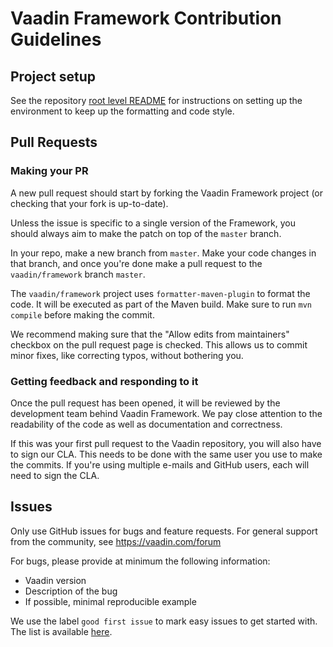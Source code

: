 # Vaadin Framework Contribution Guidelines

## Project setup

See the repository [root level README](https://github.com/vaadin/framework/blob/master/README.md) for instructions on setting up the environment to keep up the formatting and code style.

## Pull Requests

### Making your PR

A new pull request should start by forking the Vaadin Framework project (or checking that your fork is up-to-date).

Unless the issue is specific to a single version of the Framework, you should always aim to make the patch on top of the `master` branch.

In your repo, make a new branch from `master`. Make your code changes in that branch, and once you're done make a pull request to the `vaadin/framework` branch `master`.

The `vaadin/framework` project uses `formatter-maven-plugin` to format the code. It will be executed as part of the Maven build. Make sure to run `mvn compile` before making the commit.

We recommend making sure that the "Allow edits from maintainers" checkbox on the pull request page is checked. This allows us to commit minor fixes, like correcting typos, without bothering you.

### Getting feedback and responding to it

Once the pull request has been opened, it will be reviewed by the development team behind Vaadin Framework. We pay close attention to the readability of the code as well as documentation and correctness.

If this was your first pull request to the Vaadin repository, you will also have to sign our CLA. This needs to be done with the same user you use to make the commits. If you're using multiple e-mails and GitHub users, each will need to sign the CLA.

## Issues

Only use GitHub issues for bugs and feature requests. For general support from the community, see https://vaadin.com/forum

For bugs, please provide at minimum the following information:
- Vaadin version
- Description of the bug
- If possible, minimal reproducible example

We use the label `good first issue` to mark easy issues to get started with. The list is available [here](https://github.com/vaadin/framework/issues?q=is%3Aissue+is%3Aopen+label%3A%22good+first+issue%22).
